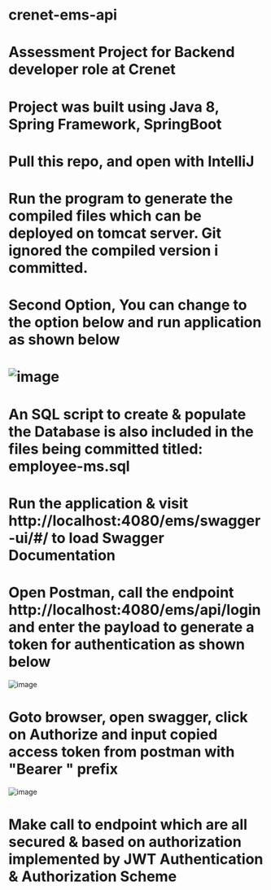 # crenet-ems-api
# Assessment Project for Backend developer role at Crenet
# Project was built using Java 8, Spring Framework, SpringBoot
# Pull this repo, and open with IntelliJ
# Run the program to generate the compiled files which can be deployed on tomcat server. Git ignored the compiled version i committed.
# Second Option, You can change to the option below and run application as shown below
# ![image](https://user-images.githubusercontent.com/62401388/160721860-3bef25d6-ada4-47ed-a75c-de1c76eeb324.png)
# An SQL script to create & populate the Database is also included in the files being committed titled: employee-ms.sql
# Run the application & visit http://localhost:4080/ems/swagger-ui/#/ to load Swagger Documentation
# Open Postman, call the endpoint http://localhost:4080/ems/api/login and enter the payload to generate a token for authentication as shown below
![image](https://user-images.githubusercontent.com/62401388/160813967-5fe10633-918c-4043-a799-d9b30ddd65e5.png)
# Goto browser, open swagger, click on Authorize and input copied access token from postman with "Bearer " prefix
![image](https://user-images.githubusercontent.com/62401388/160814294-4677f8bd-bc66-470d-abe9-06339d13f810.png)
# Make call to endpoint which are all secured & based on authorization implemented by JWT Authentication & Authorization Scheme
